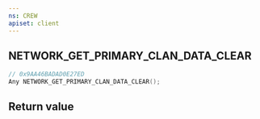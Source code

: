```yaml
---
ns: CREW
apiset: client
---
```

## NETWORK_GET_PRIMARY_CLAN_DATA_CLEAR

```c
// 0x9AA46BADAD0E27ED
Any NETWORK_GET_PRIMARY_CLAN_DATA_CLEAR();
```



## Return value

